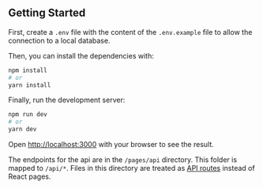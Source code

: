 ## Getting Started

First, create a `.env` file with the content of the `.env.example` file to allow the connection to a local database.

Then, you can install the dependencies with:

```bash
npm install
# or
yarn install
```

Finally, run the development server:

```bash
npm run dev
# or
yarn dev
```

Open [http://localhost:3000](http://localhost:3000) with your browser to see the result.

The endpoints for the api are in the `/pages/api` directory. This folder is mapped to `/api/*`. Files in this directory
are treated as [API routes](https://nextjs.org/docs/api-routes/introduction) instead of React pages.
